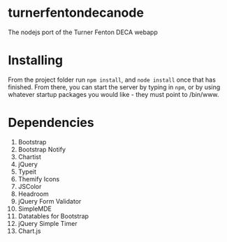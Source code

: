 # turnerfentondecanode
The nodejs port of the Turner Fenton DECA webapp

# Installing
From the project folder run `npm install`, and `node install` once that has finished.  From there, you can start the server by typing in `npm`, or by using whatever startup packages you would like - they must point to /bin/www.

# Dependencies
1. Bootstrap
2. Bootstrap Notify
3. Chartist
4. jQuery
5. Typeit
6. Themify Icons
7. JSColor
8. Headroom
9. jQuery Form Validator
10. SimpleMDE
11. Datatables for Bootstrap
12. jQuery Simple Timer
13. Chart.js
